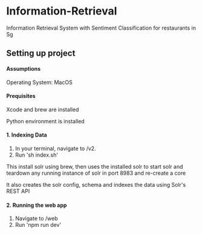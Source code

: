 # Information-Retrieval
Information Retrieval System with Sentiment Classification for restaurants in Sg


## Setting up project

#### Assumptions

Operating System: MacOS


#### Prequisites

Xcode and brew are installed

Python environment is installed


#### 1. Indexing Data

1. In your terminal, navigate to /v2.
2. Run 'sh index.sh'

This install solr using brew, then uses the installed solr to start solr and teardown any running instance of solr in port 8983 and re-create a core

It also creates the solr config, schema and indexes the data using Solr's REST API


#### 2. Running the web app

1. Navigate to /web
2. Run 'npm run dev'
